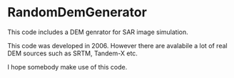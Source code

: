 # RandomDemGenerator

This code includes a DEM genrator for SAR image simulation. 

This code was developed in 2006.
However there are avalabile a lot of real DEM sources such as SRTM, Tandem-X etc.

I hope somebody make use of this code. 